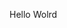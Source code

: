 Hello Wolrd






















































































































































































































































































































































































































































































































































































































































































































































































































































































































